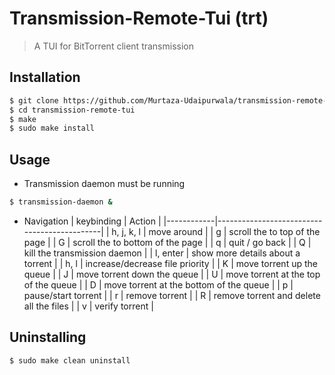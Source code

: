 # Transmission-Remote-Tui (trt)
> A TUI for BitTorrent client transmission

## Installation
```bash
$ git clone https://github.com/Murtaza-Udaipurwala/transmission-remote-tui
$ cd transmission-remote-tui
$ make
$ sudo make install
```

## Usage
- Transmission daemon must be running
```bash
$ transmission-daemon &
```

- Navigation
| keybinding | Action                                      |
|------------|---------------------------------------------|
| h, j, k, l | move around                                 |
| g          | scroll the to top of the page               |
| G          | scroll the to bottom of the page            |
| q          | quit / go back                              |
| Q          | kill the transmission daemon                |
| l, enter   | show more details about a torrent           |
| h, l       | increase/decrease file priority             |
| K          | move torrent up the queue                   |
| J          | move torrent down the queue                 |
| U          | move torrent at the top of the queue        |
| D          | move torrent at the bottom of the queue     |
| p          | pause/start torrent                         |
| r          | remove torrent                              |
| R          | remove torrent and delete all the files     |
| v          | verify torrent                              |

## Uninstalling
```bash
$ sudo make clean uninstall
```
